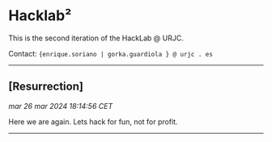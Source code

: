 # Hacklab²

This is the second iteration of the HackLab @ URJC.

Contact: ```{enrique.soriano | gorka.guardiola } @ urjc . es```

---

## [Resurrection]
_mar 26 mar 2024 18:14:56 CET_

Here we are again. Lets hack for fun, not for profit.

---
